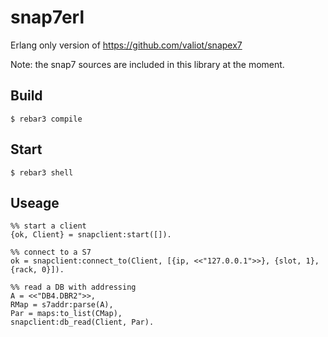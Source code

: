 snap7erl
=====

Erlang only version of https://github.com/valiot/snapex7

Note: the snap7 sources are included in this library at the moment.

Build
-----

    $ rebar3 compile
    
Start
-----
    $ rebar3 shell
    
Useage
------
    %% start a client
    {ok, Client} = snapclient:start([]).
    
    %% connect to a S7
    ok = snapclient:connect_to(Client, [{ip, <<"127.0.0.1">>}, {slot, 1}, {rack, 0}]).
    
    %% read a DB with addressing
    A = <<"DB4.DBR2">>,
    RMap = s7addr:parse(A),
    Par = maps:to_list(CMap),
    snapclient:db_read(Client, Par).

